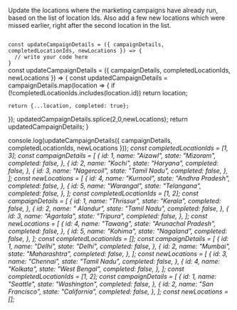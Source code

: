 Update the locations where the marketing campaigns have already run, based on the list of location Ids. Also add a few new locations which were missed earlier, right after the second location in the list.

<codeblock language="javascript" type="exercise" testMode="multipleInput">
<code>
const updateCampaignDetails = ({ campaignDetails, completedLocationIds, newLocations }) => {
  // write your code here
}
</code>

<solution>
const updateCampaignDetails = ({ campaignDetails, completedLocationIds, newLocations }) => {
  const updatedCampaignDetails = campaignDetails.map(location => {
    if (!completedLocationIds.includes(location.id))
      return location;

    return {...location, completed: true};
  });
  updatedCampaignDetails.splice(2,0,newLocations);
  return updatedCampaignDetails;
}
</solution>

<testcases>
<caller>
console.log(updateCampaignDetails({ campaignDetails, completedLocationIds, newLocations }));
</caller>
<testcase>
<i>
const completedLocationIds = [1, 3];
const campaignDetails = [
  {
    id: 1,
    name: "Aizawl",
    state: "Mizoram",
    completed: false,
  },
  {
    id: 2,
    name: "Kochi",
    state: "Haryana",
    completed: false,
  },
  {
    id: 3,
    name: "Nagercoil",
    state: "Tamil Nadu",
    completed: false,
  },
];
const newLocations = [
  {
    id: 4,
    name: "Kurnool",
    state: "Andhra Pradesh",
    completed: false,
  },
  {
    id: 5,
    name: "Warangal",
    state: "Telangana",
    completed: false,
  },
];
</i>
</testcase>
<testcase>
<i>
const completedLocationIds = [1, 2];
const campaignDetails = [
  {
    id: 1,
    name: "Thrissur",
    state: "Kerala",
    completed: false,
  },
  {
    id: 2,
    name: "	Alandur",
    state: "Tamil Nadu",
    completed: false,
  },
  {
    id: 3,
    name: "Agartala",
    state: "Tripura",
    completed: false,
  },
];
const newLocations = [
  {
    id: 4,
    name: "Tawang",
    state: "Arunachal Pradesh",
    completed: false,
  },
  {
    id: 5,
    name: "Kohima",
    state: "Nagaland",
    completed: false,
  },
];
</i>
</testcase>
<testcase>
<i>
const completedLocationIds = [];
const campaignDetails = [
  {
    id: 1,
    name: "Delhi",
    state: "Delhi",
    completed: false,
  },
  {
    id: 2,
    name: "Mumbai",
    state: "Maharashtra",
    completed: false,
  },
];
const newLocations = [
  {
    id: 3,
    name: "Chennai",
    state: "Tamil Nadu",
    completed: false,
  },
  {
    id: 4,
    name: "Kolkata",
    state: "West Bengal",
    completed: false,
  },
];
</i>
</testcase>
<testcase>
<i>
const completedLocationIds = [1, 2];
const campaignDetails = [
  {
    id: 1,
    name: "Seattle",
    state: "Washington",
    completed: false,
  },
  {
    id: 2,
    name: "San Francisco",
    state: "California",
    completed: false,
  },
];
const newLocations = [];
</i>
</testcase>
</testcases>
</codeblock>
